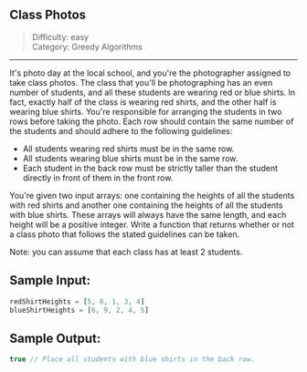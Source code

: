 ## Class Photos

> Difficulty: easy  
> Category: Greedy Algorithms

---

It's photo day at the local school, and you're the photographer assigned to
take class photos. The class that you'll be photographing has an even number
of students, and all these students are wearing red or blue shirts. In fact,
exactly half of the class is wearing red shirts, and the other half is wearing
blue shirts. You're responsible for arranging the students in two rows before
taking the photo. Each row should contain the same number of the students and
should adhere to the following guidelines:
- All students wearing red shirts must be in the same row.
- All students wearing blue shirts must be in the same row.
- Each student in the back row must be strictly taller than the student
  directly in front of them in the front row.

You're given two input arrays: one containing the heights of all the students
with red shirts and another one containing the heights of all the students
with blue shirts. These arrays will always have the same length, and each
height will be a positive integer. Write a function that returns whether or
not a class photo that follows the stated guidelines can be taken.

Note: you can assume that each class has at least 2 students.

## Sample Input:
```javascript
redShirtHeights = [5, 8, 1, 3, 4]
blueShirtHeights = [6, 9, 2, 4, 5]
```

## Sample Output:
```javascript
true // Place all students with blue shirts in the back row.
```
